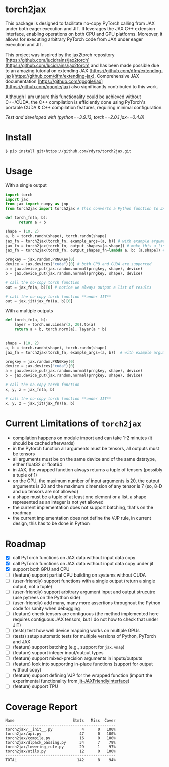# torch2jax

This package is designed to facilitate no-copy PyTorch calling from JAX under
both eager execution and JIT. It leverages the JAX C++ extension interface,
enabling operations on both CPU and GPU platforms. Moreover, it allows for
executing arbitrary PyTorch code from JAX under eager execution and JIT.

This project was inspired by the jax2torch repository
[https://github.com/lucidrains/jax2torch](https://github.com/lucidrains/jax2torch)
and has been made possible due to an amazing tutorial on extending JAX
[https://github.com/dfm/extending-jax](https://github.com/dfm/extending-jax).
Comprehensive JAX documentation
[https://github.com/google/jax](https://github.com/google/jax) also
significantly contributed to this work.

Although I am unsure this functionality could be achieved without C++/CUDA, the
C++ compilation is efficiently done using PyTorch's portable CUDA & C++
compilation features, requiring minimal configuration.

*Test and developed with (python==3.9.13, torch==2.0.1 jax==0.4.8)*

# Install

```bash
$ pip install git+https://github.com/rdyro/torch2jax.git
```

# Usage

With a single output

```python
import torch
import jax
from jax import numpy as jnp
from torch2jax import torch2jax # this converts a Python function to JAX

def torch_fn(a, b):
      return a + b

shape = (10, 2)
a, b = torch.randn(shape), torch.randn(shape)
jax_fn = torch2jax(torch_fn, example_args=(a, b)) # with example argumetns
jax_fn = torch2jax(torch_fn, output_shapes=[a.shape]) # make this a list of shapes always
jax_fn = torch2jax(torch_fn, output_shapes_fn=lambda a, b: [a.shape]) # make this a list of shapes always

prngkey = jax.random.PRNGKey(0)
device = jax.devices("cuda")[0] # both CPU and CUDA are supported
a = jax.device_put(jax.random.normal(prngkey, shape), device)
b = jax.device_put(jax.random.normal(prngkey, shape), device)

# call the no-copy torch function
out = jax_fn(a, b)[0] # notice we always output a list of results

# call the no-copy torch function **under JIT**
out = jax.jit(jax_fn)(a, b)[0]
```

With a multiple outputs

```python
def torch_fn(a, b):
    layer = torch.nn.Linear(2, 20).to(a)
    return a + b, torch.norm(a), layer(a * b)


shape = (10, 2)
a, b = torch.randn(shape), torch.randn(shape)
jax_fn = torch2jax(torch_fn, example_args=(a, b))  # with example argumetns

prngkey = jax.random.PRNGKey(0)
device = jax.devices("cuda")[0]
a = jax.device_put(jax.random.normal(prngkey, shape), device)
b = jax.device_put(jax.random.normal(prngkey, shape), device)

# call the no-copy torch function
x, y, z = jax_fn(a, b)

# call the no-copy torch function **under JIT**
x, y, z = jax.jit(jax_fn)(a, b)

```


# Current Limitations of `torch2jax`

- compilation happens on module import and can take 1-2 minutes (it should be cached afterwards)
- in the Pytorch function all arguments must be tensors, all outputs must be tensors
- all arguments must be on the same device and of the same datatype, either float32 or float64
- in JAX, the wrapped function always returns a tuple of tensors (possibly a tuple of 1)
- on the GPU, the maximum number of input arguments is 20, the output arguments
  is 20 and the maximum dimension of any tensor is 7 (so, 8-D and up tensors are
  not allowed)
- a shape must be a tuple of at least one element or a list, a shape represented
  as an integer is not yet allowed
- the current implementation does not support batching, that's on the roadmap
- the current implementation does not define the VJP rule, in current design, this has to be done in 
  Python


# Roadmap

- [x] call PyTorch functions on JAX data without input data copy
- [x] call PyTorch functions on JAX data without input data copy under jit
- [x] support both GPU and CPU
- [ ] (feature) support partial CPU building on systems without CUDA
- [ ] (user-friendly) support functions with a single output (return a single output, not a tuple)
- [ ] (user-friendly) support arbitrary argument input and output strucutre (use pytrees on the 
      Python side)
- [ ] (user-friendly) add many, many more assertions throughout the Python code for sanity when 
      debugging
- [ ] (feature) check tensors are contiguous (the method implemented here requires contiguous JAX 
      tensors, but I do not how to check that under JIT)
- [ ] (tests) test how well device mapping works on multiple GPUs
- [ ] (tests) setup automatic tests for multiple versions of Python, PyTorch and JAX
- [ ] (feature) support batching (e.g., support for `jax.vmap`)
- [ ] (feature) support integer input/output types
- [ ] (feature) support mixed-precision arguments in inputs/outputs
- [ ] (feature) look into supporting in-place functions (support for output without copy)
- [ ] (feature) support defining VJP for the wrapped function (import the experimental functionality 
      from [jit-JAXFriendlyInterface](https://github.com/rdyro/jfi-JAXFriendlyInterface))
- [ ] (feature) support TPU

# Coverage Report

```
Name                          Stmts   Miss  Cover
-------------------------------------------------
torch2jax/__init__.py             4      0   100%
torch2jax/api.py                 47      0   100%
torch2jax/compile.py             16      0   100%
torch2jax/dlpack_passing.py      34      7    79%
torch2jax/lowering_rule.py       29      1    97%
torch2jax/utils.py               12      0   100%
-------------------------------------------------
TOTAL                           142      8    94%
```